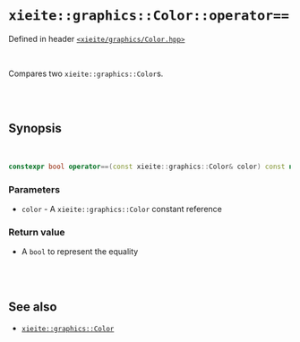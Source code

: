 # `xieite::graphics::Color::operator==`
Defined in header [`<xieite/graphics/Color.hpp>`](../../../include/xieite/graphics/Color.hpp)

<br/>

Compares two `xieite::graphics::Color`s.

<br/><br/>

## Synopsis

<br/>

```cpp
constexpr bool operator==(const xieite::graphics::Color& color) const noexcept;
```
### Parameters
- `color` - A `xieite::graphics::Color` constant reference
### Return value
- A `bool` to represent the equality

<br/><br/>

## See also
- [`xieite::graphics::Color`](../../../docs/graphics/Color.md)
